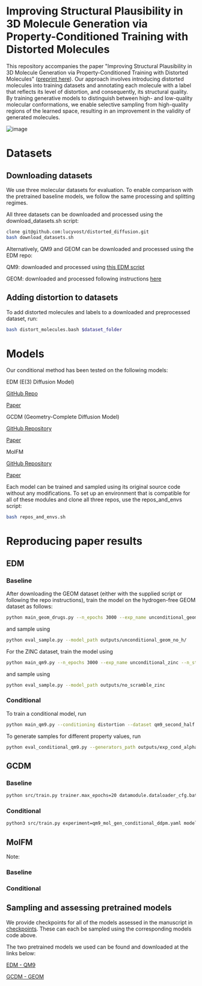 # Improving Structural Plausibility in 3D Molecule Generation via Property-Conditioned Training with Distorted Molecules

This repository accompanies the paper "Improving Structural Plausibility in 3D Molecule Generation via Property-Conditioned Training with Distorted Molecules" ([preprint here](https://www.biorxiv.org/content/10.1101/2024.09.17.613136v1)). Our approach involves introducing distorted molecules into training datasets and annotating each molecule with a label that reflects its level of distortion, and consequently, its structural quality. By training generative models to distinguish between high- and low-quality molecular conformations, we enable selective sampling from high-quality regions of the learned space, resulting in an improvement in the validity of generated molecules. 


![image](https://github.com/user-attachments/assets/0ea71839-6e0e-4b65-bd1f-4743d876610c)


# Datasets

## Downloading datasets

We use three molecular datasets for evaluation. To enable comparison with the pretrained baseline models, we follow the same processing and splitting regimes.

All three datasets can be downloaded and processed using the download_datasets.sh script:

```sh
clone git@github.com:lucyvost/distorted_diffusion.git
bash download_datasets.sh
```

Alternatively, QM9 and GEOM can be downloaded and processed using the EDM repo:

QM9: downloaded and processed using [this EDM script](https://github.com/ehoogeboom/e3_diffusion_for_molecules/tree/main/qm9/data/prepare/qm9.py)

GEOM: downloaded and processed following instructions [here](https://github.com/ehoogeboom/e3_diffusion_for_molecules/tree/main/data/geom/)

## Adding distortion to datasets

To add distorted molecules and labels to a downloaded and preprocessed dataset, run:

```sh
bash distort_molecules.bash $dataset_folder
```


# Models
Our conditional method has been tested on the following models:

EDM (E(3) Diffusion Model)

[GitHub Repo](https://github.com/ehoogeboom/e3_diffusion_for_molecules/tree/main) 

[Paper](https://proceedings.mlr.press/v162/hoogeboom22a/hoogeboom22a.pdf)

GCDM (Geometry-Complete Diffusion Model)

[GitHub Repository](https://github.com/BioinfoMachineLearning/bio-diffusion)

[Paper](https://www.nature.com/articles/s42004-024-01233-z)

MolFM

[GitHub Repository](https://github.com/AlgoMole/MolFM)

[Paper](https://arxiv.org/pdf/2312.07168)

Each model can be trained and sampled using its original source code without any modifications. To set up an environment that is compatible for all of these modules and clone all three repos, use the repos_and_envs script:
```sh
bash repos_and_envs.sh
```

# Reproducing paper results 

## EDM

### Baseline


After downloading the GEOM dataset (either with the supplied script or following the repo instructions), train the model on the hydrogen-free GEOM dataset as follows:

```sh
python main_geom_drugs.py --n_epochs 3000 --exp_name unconditional_geom_no_h --datadir geom --n_stability_samples 500 --diffusion_noise_schedule polynomial_2 --diffusion_steps 1000 --diffusion_noise_precision 1e-5 --diffusion_loss_type l2 --batch_size 64 --nf 256 --n_layers 4 --lr 1e-4 --normalize_factors [1,4,10] --test_epochs 1 --ema_decay 0.9999 --normalization_factor 1 --model egnn_dynamics --visualize_every_batch 10000
```

and sample using

```sh
python eval_sample.py --model_path outputs/unconditional_geom_no_h/
```
For the ZINC dataset, train the model using

```sh
python main_qm9.py --n_epochs 3000 --exp_name unconditional_zinc --n_stability_samples 500 --diffusion_noise_schedule polynomial_2 --diffusion_steps 1000 --diffusion_noise_precision 1e-5 --diffusion_loss_type l2 --batch_size 64 --nf 256 --n_layers 4 --lr 1e-4 --normalize_factors [1,4,10] --test_epochs 1 --ema_decay 0.9999 --normalization_factor 1 --model egnn_dynamics --visualize_every_batch 10000 
```

and sample using

```sh
python eval_sample.py --model_path outputs/no_scramble_zinc
```


### Conditional 

To train a conditional model, run

```sh
python main_qm9.py --conditioning distortion --dataset qm9_second_half --exp_name conditional_qm9  --model egnn_dynamics --lr 1e-4  --nf 192 --n_layers 9 --save_model True --diffusion_steps 1000 --sin_embedding False --n_epochs 3000 --n_stability_samples 500 --diffusion_noise_schedule polynomial_2 --diffusion_noise_precision 1e-5 --dequantization deterministic --include_charges False --diffusion_loss_type l2 --batch_size 64 --normalize_factors [1,8,1] 
```

To generate samples for different property values, run

```sh
python eval_conditional_qm9.py --generators_path outputs/exp_cond_alpha --property distortion --n_sweeps 10 --task qualitative
```

## GCDM

### Baseline

```sh
python src/train.py trainer.max_epochs=20 datamodule.dataloader_cfg.batch_size=64
```


### Conditional

```sh
python3 src/train.py experiment=qm9_mol_gen_conditional_ddpm.yaml model.module_cfg.conditioning=[alpha]
```

## MolFM

Note: 

### Baseline


### Conditional



## Sampling and assessing pretrained models

We provide checkpoints for all of the models assessed in the manuscript in [checkpoints](https://github.com/lucyvost/distorted_diffusion/checkpoints). These can each be sampled using the corresponding models code above.

The two pretrained models we used can be found and downloaded at the links below:

[EDM - QM9](https://github.com/ehoogeboom/e3_diffusion_for_molecules/tree/main/outputs/edm_qm9)

[GCDM - GEOM](https://zenodo.org/record/13375913/files/GCDM_Checkpoints.tar.gz)





